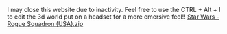 I may close this website due to inactivity.
Feel free to use the CTRL + Alt + I to edit the 3d world
put on a headset for a more emersive feel!!
[Star Wars - Rogue Squadron (USA).zip](https://github.com/JacksonUptain/EwokVillage/files/10484249/Star.Wars.-.Rogue.Squadron.USA.zip)
